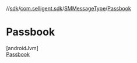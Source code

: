 //[sdk](../../../../index.md)/[com.selligent.sdk](../../index.md)/[SMMessageType](../index.md)/[Passbook](index.md)

# Passbook

[androidJvm]\
[Passbook](index.md)
